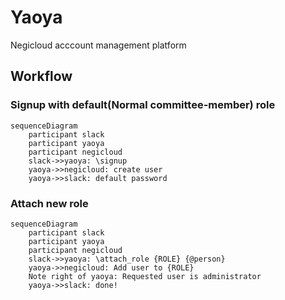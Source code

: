 # Yaoya

Negicloud acccount management platform

## Workflow

### Signup with default(Normal committee-member) role

```mermaid
sequenceDiagram
    participant slack
    participant yaoya
    participant negicloud
    slack->>yaoya: \signup
    yaoya->>negicloud: create user
    yaoya->>slack: default password
```

### Attach new role

```mermaid
sequenceDiagram
    participant slack
    participant yaoya
    participant negicloud
    slack->>yaoya: \attach_role {ROLE} {@person}
    yaoya->>negicloud: Add user to {ROLE}
    Note right of yaoya: Requested user is administrator
    yaoya->>slack: done!
```
